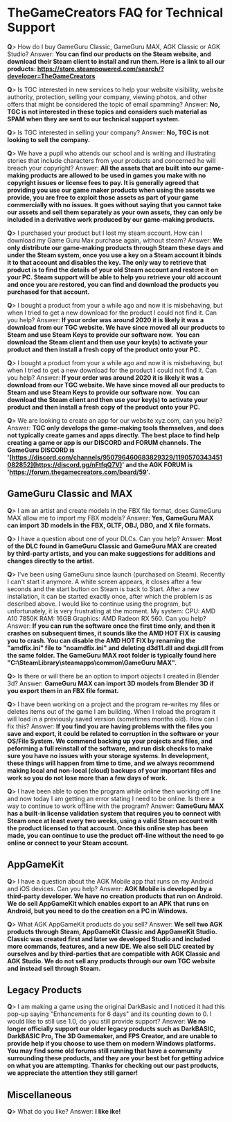 # TheGameCreators FAQ for Technical Support

**Q**> How do I buy GameGuru Classic, GameGuru MAX, AGK Classic or AGK Studio?
Answer: **You can find our products on the Steam website, and download their Steam client to install and run them. Here is a link to all our products: https://store.steampowered.com/search/?developer=TheGameCreators**

**Q**> Is TGC interested in new services to help your website visibility, website authority, protection, selling your company, viewing photos, and other offers that might be considered the topic of email spamming?
Answer: **No, TGC is not interested in these topics and considers such material as SPAM when they are sent to our technical support system.**

**Q**> Is TGC interested in selling your company?
Answer: **No, TGC is not looking to sell the company.**

**Q**> We have a pupil who attends our school and is writing and illustrating stories that include characters from your products and concerned he will breach your copyright?
Answer: **All the assets that are built into our game-making products are allowed to be used in games you make with no copyright issues or license fees to pay. It is generally agreed that providing you use our game maker products when using the assets we provide, you are free to exploit those assets as part of your game commercially with no issues. It goes without saying that you cannot take our assets and sell them separately as your own assets, they can only be included in a derivative work produced by our game-making products.**

**Q**> I purchased your product but I lost my steam account. How can I download my Game Guru Max purchase again, without steam?
Answer: **We only distribute our game-making products through Steam these days and under the Steam system, once you use a key on a Steam account it binds it to that account and disables the key. The only way to retrieve that product is to find the details of your old Steam account and restore it on your PC. Steam support will be able to help you retrieve your old account and once you are restored, you can find and download the products you purchased for that account.**

**Q**> I bought a product from your a while ago and now it is misbehaving, but when I tried to get a new download for the product I could not find it. Can you help?
Answer: **If your order was around 2020 it is likely it was a download from our TGC website. We have since moved all our products to Steam and use Steam Keys to provide our software now.  You can download the Steam client and then use your key(s) to activate your product and then install a fresh copy of the product onto your PC.**

**Q**> I bought a product from your a while ago and now it is misbehaving, but when I tried to get a new download for the product I could not find it. Can you help?
Answer: **If your order was around 2020 it is likely it was a download from our TGC website. We have since moved all our products to Steam and use Steam Keys to provide our software now.  You can download the Steam client and then use your key(s) to activate your product and then install a fresh copy of the product onto your PC.**

**Q**> We are looking to create an app for our website xyz.com, can you help?
Answer: **TGC only develops the game-making tools themselves, and does not typically create games and apps directly. The best place to find help creating a game or app is our DISCORD and FORUM channels. The GameGuru DISCORD is '[https://discord.com/channels/950796460683829329/1190570343451082852](https://discord.gg/nFtfqQ7V)' and the AGK FORUM is 'https://forum.thegamecreators.com/board/59'.**

## GameGuru Classic and MAX

**Q**> I am an artist and create models in the FBX file format, does GameGuru MAX allow me to import my FBX models?
Answer: **Yes, GameGuru MAX can import 3D models in the FBX, GLTF, OBJ, DBO, and X file formats.**

**Q**> I have a question about one of your DLCs. Can you help?
Answer: **Most of the DLC found in GameGuru Classic and GameGuru MAX are created by third-party artists, and you can make suggestions for additions and changes directly to the artist.**

**Q**> I've been using GameGuru since launch (purchased on Steam). Recently I can't start it anymore. A white screen appears, it closes after a few seconds and the start button on Steam is back to Start. After a new installation, it can be started exactly once, after which the problem is as described above. I would like to continue using the program, but unfortunately, it is very frustrating at the moment. My system: CPU: AMD A10 7850K RAM: 16GB Graphics: AMD Radeon RX 560. Can you help?
Answer: **If you can run the software once the first time only, and then it crashes on subsequent times, it sounds like the AMD HOT FIX is causing you to crash. You can disable the AMD HOT FIX by renaming the "amdfix.ini" file to "noamdfix.ini" and deleting d3d11.dll and dxgi.dll from the same folder. The GameGuru MAX root folder is typically found here "C:\SteamLibrary\steamapps\common\GameGuru MAX".**

**Q**> Is there or will there be an option to import objects I created in Blender 3d?
Answer: **GameGuru MAX can import 3D models from Blender 3D if you export them in an FBX file format.**

**Q**> I have been working on a project and the program re-writes my files or deletes items out of the game I am building. When I reload the program it will load in a previously saved version (sometimes months old). How can I fix this?
Answer: **If you find you are having problems with the files you save and export, it could be related to corruption in the software or your OS/File System. We commend backing up your projects and files, and peforming a full reinstall of the software, and run disk checks to make sure you have no issues with your storage systems. In development, these things will happen from time to time, and we always recommend making local and non-local (cloud) backups of your important files and work so you do not lose more than a few days of work.**

**Q**> I have been able to open the program while online then working off line and now today I am getting an error stating I need to be online. Is there a way to continue to work offline with the program?
Answer: **GameGuru MAX has a built-in license validation system that requires you to connect with Steam once at least every two weeks, using a valid Steam account with the product licensed to that account. Once this online step has been made, you can continue to use the product off-line without the need to go online or connect to your Steam account.**


## AppGameKit

**Q**> I have a question about the AGK Mobile app that runs on my Android and iOS devices. Can you help?
Answer: **AGK Mobile is developed by a third-party developer. We have no creation products that run on Android. We do sell AppGameKit which enables export to an APK that runs on Android, but you need to do the creation on a PC in Windows.**

**Q**> What AGK AppGameKit products do you sell?
Answer: **We sell two AGK products through Steam, AppGameKit Classic and AppGameKit Studio. Classic was created first and later we developed Studio and included more commands, features, and a new IDE. We also sell DLC created by ourselves and by third-parties that are compatible with AGK Classic and AGK Studio. We do not sell any products through our own TGC website and instead sell through Steam.**

## Legacy Products

**Q**> I am making a game using the original DarkBasic and I noticed it had this pop-up saying "Enhancements for 6 days" and its counting down to 0. I would like to still use 1.0, do you still provide support?
Answer: **We no longer officially support our older legacy products such as DarkBASIC, DarkBASIC Pro, The 3D Gamemaker, and FPS Creator, and are unable to provide help if you choose to use them on modern Windows platforms. You may find some old forums still running that have a community surrounding these products, and they are your best bet for getting advice on what you are attempting. Thanks for checking out our past products, we appreciate the attention they still garner!**

## Miscellaneous

**Q**> What do you like?
Answer: **I like ike!**
